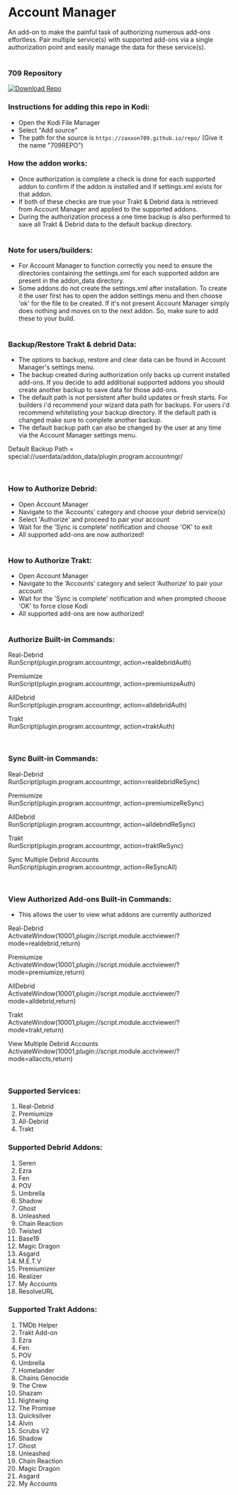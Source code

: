 # Account Manager

An add-on to make the painful task of authorizing numerous add-ons effortless. Pair multiple service(s) with supported add-ons via a single authorization point and easily manage the data for these service(s).<br><br>


### 709 Repository
[![Download Repo](https://img.shields.io/badge/Download-Repo-blue.svg?style=for-the-badge)](https://raw.githubusercontent.com/Zaxxon709/nexus/main/repository.709-1.0.zip)<br>

### Instructions for adding this repo in Kodi:

<ul>
    <li>Open the Kodi File Manager</li>
    <li>Select "Add source"</li>
    <li>The path for the source is <code>https://zaxxon709.github.io/repo/</code> (Give it the name "709REPO")</li>
</ul>  


### How the addon works:
- Once authorization is complete a check is done for each supported addon to confirm if the addon is installed and if settings.xml exists for that addon.
- If both of these checks are true your Trakt & Debrid data is retrieved from Account Manager and applied to the supported addons.
- During the authorization process a one time backup is also performed to save all Trakt & Debrid data to the default backup directory.<br><br>


### Note for users/builders:
- For Account Manager to function correctly you need to ensure the directories containing the settings.xml for each supported addon are present in the addon_data directory.
- Some addons do not create the settings.xml after installation. To create it the user first has to open the addon settings menu and then choose 'ok' for the file to be created. If it's not present Account Manager simply does nothing and moves on to the next addon. So, make sure to add these to your build.<br><br>


### Backup/Restore Trakt & debrid Data:

- The options to backup, restore and clear data can be found in Account Manager's settings menu.
- The backup created during authorization only backs up current installed add-ons. If you decide to add additional supported addons you should create another backup to save data for those add-ons.<br>
- The default path is not persistent after build updates or fresh starts. For builders i'd recommend your wizard data path for backups. For users i'd recommend whitelisting your backup directory. If the default path is changed make sure to complete another backup.<br>
- The default backup path can also be changed by the user at any time via the Account Manager settings menu.<br>

<p>Default Backup Path = special://userdata/addon_data/plugin.program.accountmgr/</p><br>


### How to Authorize Debrid:
<ul>
    <li>Open Account Manager</li>
    <li>Navigate to the ‘Accounts’ category and choose your debrid service(s)</li>
    <li>Select 'Authorize' and proceed to pair your account</li>
    <li>Wait for the 'Sync is complete' notification and choose 'OK' to exit</li>
    <li>All supported add-ons are now authorized!</li><br>
</ul>


### How to Authorize Trakt:
<ul>
    <li>Open Account Manager</li>
    <li>Navigate to the ‘Accounts’ category and select ‘Authorize’ to pair your account</li>
    <li>Wait for the 'Sync is complete' notification and when prompted choose 'OK' to force close Kodi</li>
    <li>All supported add-ons are now authorized!</li><br>
</ul>


### Authorize Built-in Commands:

<p>Real-Debrid<br>
RunScript(plugin.program.accountmgr, action=realdebridAuth)</p>

<p>Premiumize<br>
RunScript(plugin.program.accountmgr, action=premiumizeAuth)</p>

<p>AllDebrid<br>
RunScript(plugin.program.accountmgr, action=alldebridAuth)</p>

<p>Trakt<br>
RunScript(plugin.program.accountmgr, action=traktAuth)</p><br>


### Sync Built-in Commands:<br>

<p>Real-Debrid<br>
RunScript(plugin.program.accountmgr, action=realdebridReSync)</p>

<p>Premiumize<br>
RunScript(plugin.program.accountmgr, action=premiumizeReSync)</p>

<p>AllDebrid<br>
RunScript(plugin.program.accountmgr, action=alldebridReSync)</p>

<p>Trakt<br>
RunScript(plugin.program.accountmgr, action=traktReSync)</p>

<p>Sync Multiple Debrid Accounts<br>
RunScript(plugin.program.accountmgr, action=ReSyncAll)</p><br>


### View Authorized Add-ons Built-in Commands:<br>

- This allows the user to view what addons are currently authorized

<p>Real-Debrid<br>
ActivateWindow(10001,plugin://script.module.acctviewer/?mode=realdebrid,return)</p>

<p>Premiumize<br>
ActivateWindow(10001,plugin://script.module.acctviewer/?mode=premiumize,return)</p>

<p>AllDebrid<br>
ActivateWindow(10001,plugin://script.module.acctviewer/?mode=alldebrid,return)</p>

<p>Trakt<br>
ActivateWindow(10001,plugin://script.module.acctviewer/?mode=trakt,return)</p>

<p>View Multiple Debrid Accounts<br>
ActivateWindow(10001,plugin://script.module.acctviewer/?mode=allaccts,return)</p><br>


### Supported Services:
1. Real-Debrid<br>
2. Premiumize<br>
3. All-Debrid<br>
4. Trakt<br>


### Supported Debrid Addons:

1.  Seren<br>                   
2.  Ezra<br>                    
3.  Fen<br>
4.  POV<br>                     
5.  Umbrella<br>             
6.  Shadow<br>               
7.  Ghost<br>                  
8.  Unleashed<br>             
9.  Chain Reaction<br> 
10. Twisted<br>
11. Base19<br>
12. Magic Dragon<br>
13. Asgard<br>
14. M.E.T.V<br>
15. Premiumizer<br>
16. Realizer<br>
17. My Accounts<br>
18. ResolveURL


### Supported Trakt Addons:

1.  TMDb Helper<br>
2.  Trakt Add-on<br>                   
3.  Ezra<br>
4.  Fen<br>
5.  POV<br>                   
6.  Umbrella<br>             
7.  Homelander<br>
8.  Chains Genocide<br>               
9.  The Crew<br>                  
10. Shazam<br>             
11. Nightwing<br> 
12. The Promise<br>
13. Quicksilver<br>
14. Alvin<br>
15. Scrubs V2<br>
16. Shadow<br>
17. Ghost<br>
18. Unleashed<br>
19. Chain Reaction<br>
20. Magic Dragon<br>
21. Asgard<br>
22. My Accounts